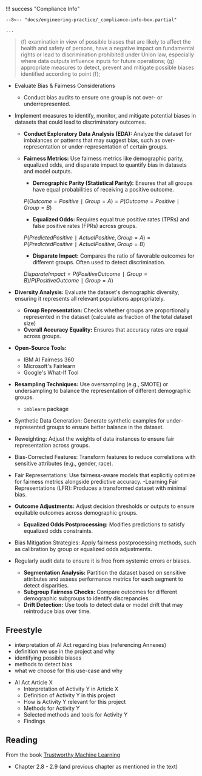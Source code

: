 !!! success "Compliance Info"

    --8<-- "docs/engineering-practice/_compliance-info-box.partial"

    ...


> (f) examination in view of possible biases that are likely to affect the health and safety of persons, have a negative impact on fundamental rights or lead to discrimination prohibited under Union law, especially where data outputs influence inputs for future operations;
> (g) appropriate measures to detect, prevent and mitigate possible biases identified according to point (f);

-   Evaluate Bias & Fairness Considerations
    -   Conduct bias audits to ensure one group is not over- or underrepresented.

-   Implement measures to identify, monitor, and mitigate potential biases in datasets that could lead to discriminatory outcomes.

    -   **Conduct Exploratory Data Analysis (EDA):** Analyze the dataset for imbalances or patterns that may suggest bias, such as over-representation or under-representation of certain groups.
    -   **Fairness Metrics:** Use fairness metrics like demographic parity, equalized odds, and disparate impact to quantify bias in datasets and model outputs.

        -   **Demographic Parity (Statistical Parity):**
            Ensures that all groups have equal probabilities of receiving a positive outcome.

        $P(Outcome=Positive∣Group=A)=P(Outcome=Positive∣Group=B)$

        -   **Equalized Odds:**
            Requires equal true positive rates (TPRs) and false positive rates (FPRs) across groups.

        $P(Predicted Positive∣Actual Positive,Group=A)=P(Predicted Positive∣Actual Positive,Group=B)$

        -   **Disparate Impact:**
            Compares the ratio of favorable outcomes for different groups. Often used to detect discrimination.

        $Disparate Impact=P(Positive Outcome∣Group=B) / P(Positive Outcome∣Group=A)$

-   **Diversity Analysis:** Evaluate the dataset's demographic diversity, ensuring it represents all relevant populations appropriately.

    -   **Group Representation:**
        Checks whether groups are proportionally represented in the dataset (calculate as fraction of the total dataset size)
    -   **Overall Accuracy Equality:**
        Ensures that accuracy rates are equal across groups.

-   **Open-Source Tools:**

    -   IBM AI Fairness 360
    -   Microsoft's Fairlearn
    -   Google's What-If Tool

-   **Resampling Techniques:** Use oversampling (e.g., SMOTE) or undersampling to balance the representation of different demographic groups.

    -   `imblearn` package

-   Synthetic Data Generation: Generate synthetic examples for under-represented groups to ensure better balance in the dataset.

-   Reweighting: Adjust the weights of data instances to ensure fair representation across groups.

-   Bias-Corrected Features: Transform features to reduce correlations with sensitive attributes (e.g., gender, race).

-   Fair Representations: Use fairness-aware models that explicitly optimize for fairness metrics alongside predictive accuracy.
    -Learning Fair Representations (LFR): Produces a transformed dataset with minimal bias.

-   **Outcome Adjustments:** Adjust decision thresholds or outputs to ensure equitable outcomes across demographic groups.

    -   **Equalized Odds Postprocessing:** Modifies predictions to satisfy equalized odds constraints.

-   Bias Mitigation Strategies: Apply fairness postprocessing methods, such as calibration by group or equalized odds adjustments.

-   Regularly audit data to ensure it is free from systemic errors or biases.
    -   **Segmentation Analysis:** Partition the dataset based on sensitive attributes and assess performance metrics for each segment to detect disparities.
    -   **Subgroup Fairness Checks:** Compare outcomes for different demographic subgroups to identify discrepancies.
    -   **Drift Detection:** Use tools to detect data or model drift that may reintroduce bias over time.

## Freestyle

-   interpretation of AI Act regarding bias (referencing Annexes)
-   definition we use in the project and why
-   identifying possible biases
-   methods to detect bias
-   what we choose for this use-case and why

*   AI Act Article X
    -   Interpretation of Activity Y in Article X
    -   Definition of Activity Y in this project
    -   How is Activity Y relevant for this project
    -   Methods for Activity Y
    -   Selected methods and tools for Activity Y
    -   Findings

## Reading

From the book [Trustworthy Machine Learning](https://trustworthyml.io/)

-   Chapter 2.8 - 2.9 (and previous chapter as mentioned in the text)
